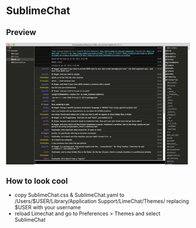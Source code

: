 # SublimeChat

## Preview
![Preview](preview.png)

## How to look cool
- copy SublimeChat.css & SublimeChat.yaml to /Users/$USER/Library/Application Support/LimeChat/Themes/ replacing $USER with your username
- reload Limechat and go to Preferences > Themes and select SublimeChat
